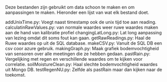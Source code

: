 Deze bestanden zijn gebruikt om data schoon te maken en om aanpassingen te maken. Hieronder een lijst van wat elk bestand doet.

addUnixTime.py: Voegt naast timestamp ook de unix tijd toe aan reading.
calculatinRawValues.py: van normale waardes weer ruwe waardes maken aan de hand van kalibratie profiel
changingLatLong.py: Lat long aanpassing van lezing omdat dit soms fout kan gaan.
getRawReadings.py: Haal de Ruwe waardes op uit de SQL database.
makeCSV.py: Vanuit de SQL DB een csv coor azure gebruik.
makingGraph.py: Maak grafiek bodemvochtigheid van sensoren over alle meetingen die ze hebben gedaan.
pastRain.py: Vergelijking met regen en verschillende waardes om te kijken voor correlatie.
soilMoistureClean.py: Haal slechte bodemvochtigheid waardes uit Mongo DB.
testRegenNU.py: Zelfde als pastRain maar dan kijken naar de toekomst.
